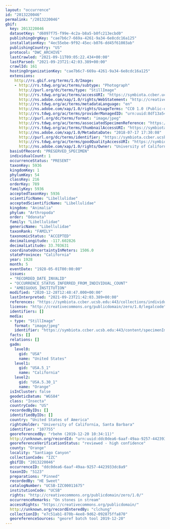 ```yaml
---
layout: "occurrence"
id: "2013220046"
permalink: "/2013220046"
gbif:
  key: 2013220046
  datasetKey: "d6097f75-f99e-4c2a-b8a5-b0fc213ecbd0"
  publishingOrgKey: "cae7b6c7-669a-4261-9a34-6e8cdc16a125"
  installationKey: "4ec55ebe-9f92-45ec-b076-dd45f61003ab"
  publishingCountry: "US"
  protocol: "DWC_ARCHIVE"
  lastCrawled: "2021-09-11T09:05:22.434+00:00"
  lastParsed: "2021-09-23T21:42:03.389+00:00"
  crawlId: 161
  hostingOrganizationKey: "cae7b6c7-669a-4261-9a34-6e8cdc16a125"
  extensions:
    http://rs.gbif.org/terms/1.0/Image:
    - http://rs.tdwg.org/ac/terms/subtype: "Photograph"
      http://purl.org/dc/terms/type: "StillImage"
      http://rs.tdwg.org/ac/terms/accessURI: "https://symbiota.ccber.ucsb.edu:443/content/specimenImages/UCSB_IZC/UCSB-IZC00011/UCSB-IZC00011675_lg.jpg"
      http://ns.adobe.com/xap/1.0/rights/WebStatement: "http://creativecommons.org/publicdomain/zero/1.0/"
      http://rs.tdwg.org/ac/terms/metadataLanguage: "en"
      http://ns.adobe.com/xap/1.0/rights/UsageTerms: "CC0 1.0 (Public-domain)"
      http://rs.tdwg.org/ac/terms/providerManagedID: "urn:uuid:8df13a54-64f9-4d12-8c18-a191c3275525"
      http://purl.org/dc/terms/format: "image/jpeg"
      http://rs.tdwg.org/ac/terms/associatedSpecimenReference: "https://symbiota.ccber.ucsb.edu:443/collections/individual/index.php?occid=107755"
      http://rs.tdwg.org/ac/terms/thumbnailAccessURI: "https://symbiota.ccber.ucsb.edu:443/content/specimenImages/UCSB_IZC/UCSB-IZC00011/UCSB-IZC00011675_tn.jpg"
      http://ns.adobe.com/xap/1.0/MetadataDate: "2018-07-17 17:30:08"
      http://purl.org/dc/terms/identifier: "https://symbiota.ccber.ucsb.edu:443/content/specimenImages/UCSB_IZC/UCSB-IZC00011/UCSB-IZC00011675_lg.jpg"
      http://rs.tdwg.org/ac/terms/goodQualityAccessURI: "https://symbiota.ccber.ucsb.edu:443/content/specimenImages/UCSB_IZC/UCSB-IZC00011/UCSB-IZC00011675.jpg"
      http://ns.adobe.com/xap/1.0/rights/Owner: "University of California, Santa Barbara"
  basisOfRecord: "PRESERVED_SPECIMEN"
  individualCount: 1
  occurrenceStatus: "PRESENT"
  taxonKey: 5936
  kingdomKey: 1
  phylumKey: 54
  classKey: 216
  orderKey: 789
  familyKey: 5936
  acceptedTaxonKey: 5936
  scientificName: "Libellulidae"
  acceptedScientificName: "Libellulidae"
  kingdom: "Animalia"
  phylum: "Arthropoda"
  order: "Odonata"
  family: "Libellulidae"
  genericName: "Libellulidae"
  taxonRank: "FAMILY"
  taxonomicStatus: "ACCEPTED"
  decimalLongitude: -117.602826
  decimalLatitude: 33.703631
  coordinateUncertaintyInMeters: 1506.0
  stateProvince: "California"
  year: 1928
  month: 5
  eventDate: "1928-05-01T00:00:00"
  issues:
  - "RECORDED_DATE_INVALID"
  - "OCCURRENCE_STATUS_INFERRED_FROM_INDIVIDUAL_COUNT"
  - "AMBIGUOUS_INSTITUTION"
  modified: "2020-12-28T12:48:47.000+00:00"
  lastInterpreted: "2021-09-23T21:42:03.389+00:00"
  references: "https://symbiota.ccber.ucsb.edu:443/collections/individual/index.php?occid=107755"
  license: "http://creativecommons.org/publicdomain/zero/1.0/legalcode"
  identifiers: []
  media:
  - type: "StillImage"
    format: "image/jpeg"
    identifier: "https://symbiota.ccber.ucsb.edu:443/content/specimenImages/UCSB_IZC/UCSB-IZC00011/UCSB-IZC00011675_lg.jpg"
  facts: []
  relations: []
  gadm:
    level0:
      gid: "USA"
      name: "United States"
    level1:
      gid: "USA.5_1"
      name: "California"
    level2:
      gid: "USA.5.30_1"
      name: "Orange"
  isInCluster: false
  geodeticDatum: "WGS84"
  class: "Insecta"
  countryCode: "US"
  recordedByIDs: []
  identifiedByIDs: []
  country: "United States of America"
  rightsHolder: "University of California, Santa Barbara"
  identifier: "107755"
  georeferencedBy: "rbehm (2019-12-20 10:34:11)"
  http://unknown.org/recordId: "urn:uuid:ddc0dea6-6aaf-49aa-9257-4423933dc8a9"
  georeferenceVerificationStatus: "reviewed - high confidence"
  county: "Orange"
  locality: "Santiago Canyon"
  collectionCode: "IZC"
  gbifID: "2013220046"
  occurrenceID: "ddc0dea6-6aaf-49aa-9257-4423933dc8a9"
  taxonID: "5123"
  preparations: "Pinned"
  recordedBy: "HE Sweet"
  catalogNumber: "UCSB-IZC00011675"
  institutionCode: "UCSB"
  rights: "http://creativecommons.org/publicdomain/zero/1.0/"
  occurrenceRemarks: "On stones in stream"
  accessRights: "https://creativecommons.org/publicdomain/"
  http://unknown.org/recordEnteredBy: "clchung"
  collectionID: "e7c51ab1-870b-4ee8-9d62-092875ffa870"
  georeferenceSources: "georef batch tool 2019-12-20"
---
```

